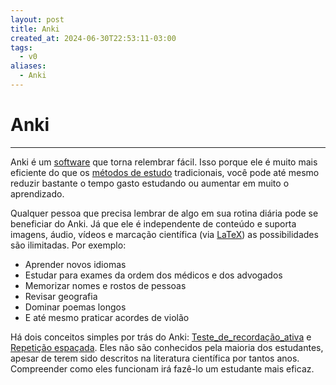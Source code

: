 ```yaml
---
layout: post
title: Anki
created_at: 2024-06-30T22:53:11-03:00
tags:
  - v0
aliases:
  - Anki
---
```

# Anki
---
Anki é um [software](api/2024/07/2024-07-02-Software.md) que torna relembrar fácil. Isso porque ele é muito mais eficiente do que os [métodos de estudo](_insight/2024-07-07-Metodos_de_estudo.md) tradicionais, você pode até mesmo reduzir bastante o tempo gasto estudando ou aumentar em muito o aprendizado.

Qualquer pessoa que precisa lembrar de algo em sua rotina diária pode se beneficiar do Anki. Já que ele é independente de conteúdo e suporta imagens, áudio, vídeos e marcação científica (via [LaTeX](2024-07-07-LaTeX.md)) as possibilidades são ilimitadas. Por exemplo:

- Aprender novos idiomas
- Estudar para exames da ordem dos médicos e dos advogados
- Memorizar nomes e rostos de pessoas
- Revisar geografia
- Dominar poemas longos
- E até mesmo praticar acordes de violão

Há dois conceitos simples por trás do Anki: [Teste_de_recordação_ativa](api/2024/06/2024-06-30-Teste_de_recordação_ativa.md) e [Repetição espaçada](_insight/2024-07-07-Repeticao_espacada.md). Eles não são conhecidos pela maioria dos estudantes, apesar de terem sido descritos na literatura científica por tantos anos. Compreender como eles funcionam irá fazê-lo um estudante mais eficaz.